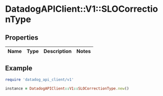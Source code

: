 # DatadogAPIClient::V1::SLOCorrectionType

## Properties

| Name | Type | Description | Notes |
| ---- | ---- | ----------- | ----- |

## Example

```ruby
require 'datadog_api_client/v1'

instance = DatadogAPIClient::V1::SLOCorrectionType.new()
```
